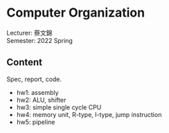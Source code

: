 # Computer Organization
Lecturer: 蔡文錦\
Semester: 2022 Spring
## Content
Spec, report, code.
- hw1: assembly
- hw2: ALU, shifter
- hw3: simple single cycle CPU
- hw4: memory unit, R-type, I-type, jump instruction
- hw5: pipeline